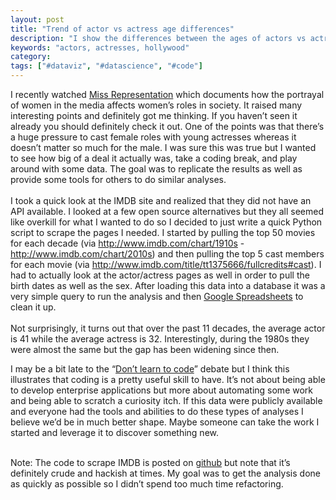 ```yaml
---
layout: post
title: "Trend of actor vs actress age differences"
description: "I show the differences between the ages of actors vs actresses over the past few decades"
keywords: "actors, actresses, hollywood"
category:
tags: ["#dataviz", "#datascience", "#code"]
---
```

I recently watched <a href="http://www.missrepresentation.org/" title="Miss Representation" target="_blank">Miss Representation</a> which documents how the portrayal of women in the media affects women’s roles in society. It raised many interesting points and definitely got me thinking. If you haven’t seen it already you should definitely check it out. One of the points was that there’s a huge pressure to cast female roles with young actresses whereas it doesn’t matter so much for the male. I was sure this was true but I wanted to see how big of a deal it actually was, take a coding break, and play around with some data. The goal was to replicate the results as well as provide some tools for others to do similar analyses.<br/><br/>I took a quick look at the IMDB site and realized that they did not have an API available. I looked at a few open source alternatives but they all seemed like overkill for what I wanted to do so I decided to just write a quick Python script to scrape the pages I needed. I started by pulling the top 50 movies for each decade (via <a href="http://www.imdb.com/chart/1910s"><span><a href="http://www.imdb.com/chart/1910s">http://www.imdb.com/chart/1910s</a></span></a> - <a href="http://www.imdb.com/chart/2010s)"><span><a href="http://www.imdb.com/chart/2010s">http://www.imdb.com/chart/2010s</a>)</span></a> and then pulling the top 5 cast members for each movie (via <a href="http://www.imdb.com/title/tt1375666/fullcredits#cast)"><span><a href="http://www.imdb.com/title/tt1375666/fullcredits#cast">http://www.imdb.com/title/tt1375666/fullcredits#cast</a>)</span></a>. I had to actually look at the actor/actress pages as well in order to pull the birth dates as well as the sex. After loading this data into a database it was a very simple query to run the analysis and then <a href="https://docs.google.com/spreadsheet/ccc?key=0AqnEN-X663bKdGsxdFV4RTlQM21SdW9QRFBqVEVsaUE" target="_blank">Google Spreadsheets</a> to clean it up. <br/><br/>Not surprisingly, it turns out that over the past 11 decades, the average actor is 41 while the average actress is 32. Interestingly, during the 1980s they were almost the same but the gap has been widening since then.

<a href="https://docs.google.com/spreadsheet/ccc?key=0AqnEN-X663bKdGsxdFV4RTlQM21SdW9QRFBqVEVsaUE"><amp-img src="https://docs.google.com/spreadsheet/oimg?key=0AqnEN-X663bKdGsxdFV4RTlQM21SdW9QRFBqVEVsaUE&amp;oid=2&amp;zx=epfykigr9wiq" width="600"  height="371"></amp-img></a>

I may be a bit late to the “<a href="http://www.codinghorror.com/blog/2012/05/please-dont-learn-to-code.html" target="_blank">Don’t learn to code</a>” debate but I think this illustrates that coding is a pretty useful skill to have. It’s not about being able to develop enterprise applications but more about automating some work and being able to scratch a curiosity itch. If this data were publicly available and everyone had the tools and abilities to do these types of analyses I believe we’d be in much better shape. Maybe someone can take the work I started and leverage it to discover something new.

<span></span><br/><span>Note: The code to scrape IMDB is posted on <a href="https://github.com/dangoldin/imdb" target="_blank">github</a> but note that it’s definitely crude and hackish at times. My goal was to get the analysis done as quickly as possible so I didn’t spend too much time refactoring.</span>
